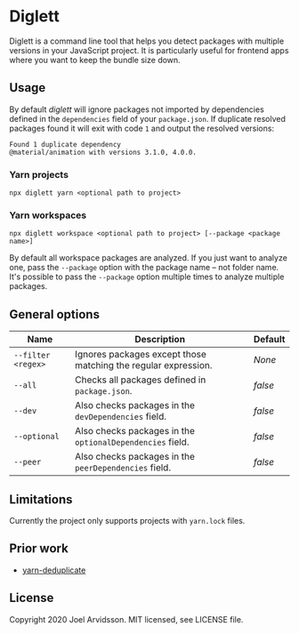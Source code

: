 # Diglett

Diglett is a command line tool that helps you detect packages with multiple versions in your JavaScript project. It is particularly useful for frontend apps where you want to keep the bundle size down.

## Usage

By default _diglett_ will ignore packages not imported by dependencies defined in the `dependencies` field of your `package.json`. If duplicate resolved packages found it will exit with code `1` and output the resolved versions:

```
Found 1 duplicate dependency
@material/animation with versions 3.1.0, 4.0.0.
```

### Yarn projects

```
npx diglett yarn <optional path to project>
```

### Yarn workspaces

```
npx diglett workspace <optional path to project> [--package <package name>]
```

By default all workspace packages are analyzed. If you just want to analyze one, pass the `--package` option with the package name – not folder name. It's possible to pass the `--package` option multiple times to analyze multiple packages.

## General options

| **Name**           | **Description**                                                | **Default** |
| ------------------ | -------------------------------------------------------------- | ----------- |
| `--filter <regex>` | Ignores packages except those matching the regular expression. | _None_      |
| `--all`            | Checks all packages defined in `package.json`.                 | _false_     |
| `--dev`            | Also checks packages in the `devDependencies` field.           | _false_     |
| `--optional`       | Also checks packages in the `optionalDependencies` field.      | _false_     |
| `--peer`           | Also checks packages in the `peerDependencies` field.          | _false_     |

## Limitations

Currently the project only supports projects with `yarn.lock` files.

## Prior work

- [yarn-deduplicate](https://github.com/atlassian/yarn-deduplicate)

## License

Copyright 2020 Joel Arvidsson. MIT licensed, see LICENSE file.
